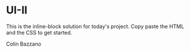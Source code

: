 # UI-II

This is the inline-block solution for today's project. Copy paste the HTML and the CSS to get started.

Colin Bazzano